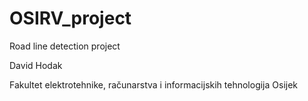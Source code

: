 # OSIRV_project
Road line detection project 

David Hodak

Fakultet elektrotehnike, računarstva i informacijskih tehnologija Osijek